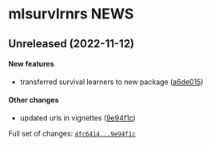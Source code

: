 # mlsurvlrnrs NEWS

## Unreleased (2022-11-12)

#### New features

-   transferred survival learners to new package
    ([a6de015](https://github.com/kapsner/mlsurvlrnrs/tree/a6de015f165d11be49859b5b99bab71b4163b324))

#### Other changes

-   updated urls in vignettes
    ([9e94f1c](https://github.com/kapsner/mlsurvlrnrs/tree/9e94f1c35e663e5bdfe98867c562c26603c3a6d5))

Full set of changes:
[`4fc6414...9e94f1c`](https://github.com/kapsner/mlsurvlrnrs/compare/4fc6414...9e94f1c)
